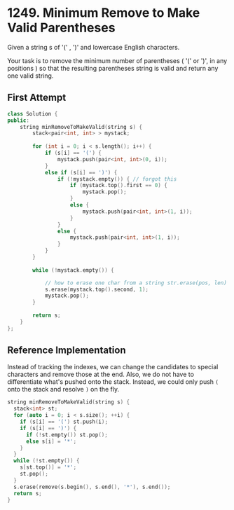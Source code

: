 # 1249. Minimum Remove to Make Valid Parentheses

Given a string s of '(' , ')' and lowercase English characters. 

Your task is to remove the minimum number of parentheses ( '(' or ')', in any positions ) so that the resulting parentheses string is valid and return any one valid string.

## First Attempt

```c++
class Solution {
public:
    string minRemoveToMakeValid(string s) {
        stack<pair<int, int> > mystack;
        
        for (int i = 0; i < s.length(); i++) {
            if (s[i] == '(') {
                mystack.push(pair<int, int>(0, i));
            }
            else if (s[i] == ')') {
                if (!mystack.empty()) { // forgot this
                    if (mystack.top().first == 0) {
                        mystack.pop();
                    } 
                    else {
                        mystack.push(pair<int, int>(1, i));
                    }
                }
                else {
                    mystack.push(pair<int, int>(1, i));
                }
            }
        }
        
        while (!mystack.empty()) {

            // how to erase one char from a string str.erase(pos, len)
            s.erase(mystack.top().second, 1);
            mystack.pop();
        }
        
        return s;
    }
};
```

## Reference Implementation
Instead of tracking the indexes, we can change the candidates to special characters and remove those at the end. Also, we do not have to differentiate what's pushed onto the stack. Instead, we could only push `(` onto the stack and resolve `)` on the fly.

```c++
string minRemoveToMakeValid(string s) {
  stack<int> st;
  for (auto i = 0; i < s.size(); ++i) {
    if (s[i] == '(') st.push(i);
    if (s[i] == ')') {
      if (!st.empty()) st.pop();
      else s[i] = '*';
    }
  }
  while (!st.empty()) {
    s[st.top()] = '*';
    st.pop();
  }
  s.erase(remove(s.begin(), s.end(), '*'), s.end());
  return s;
}
```